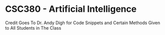 # CSC380 - Artificial Intelligence

Credit Goes To Dr. Andy Digh for Code Snippets and Certain Methods Given to All Students in The Class
